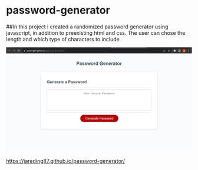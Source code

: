 # password-generator

##In this project i created a randomized password generator using javascript, in addition to preexisting html and css. The user can chose the length and which type of characters to include 

![Screenshot](assets/images/site-screenshot.png)

https://jareding87.github.io/password-generator/

